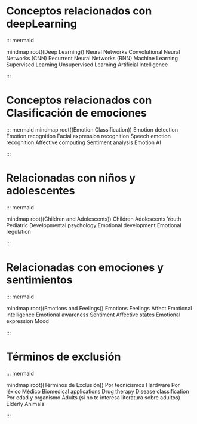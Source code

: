 
# Conceptos relacionados con deepLearning

::: mermaid

mindmap
  root((Deep Learning))
    Neural Networks
      Convolutional Neural Networks (CNN)
      Recurrent Neural Networks (RNN)
    Machine Learning
      Supervised Learning
      Unsupervised Learning
    Artificial Intelligence

:::

# Conceptos relacionados con Clasificación de emociones

::: mermaid
mindmap
  root((Emotion Classification))
    Emotion detection
    Emotion recognition
      Facial expression recognition
      Speech emotion recognition
    Affective computing
    Sentiment analysis
    Emotion AI

:::

# Relacionadas con  niños y adolescentes 


::: mermaid

mindmap
  root((Children and Adolescents))
    Children
    Adolescents
      Youth
    Pediatric
    Developmental psychology
      Emotional development
      Emotional regulation

:::


# Relacionadas con emociones y sentimientos

::: mermaid

mindmap
  root((Emotions and Feelings))
    Emotions
    Feelings
    Affect
    Emotional intelligence
    Emotional awareness
    Sentiment
    Affective states
    Emotional expression
    Mood

::: 


# Términos de exclusión

::: mermaid

mindmap
  root((Términos de Exclusión))
    Por tecnicismos
      Hardware
    Por léxico Médico
      Biomedical applications
      Drug therapy
      Disease classification
    Por edad y organismo
      Adults (si no te interesa literatura sobre adultos)
      Elderly
      Animals

:::


